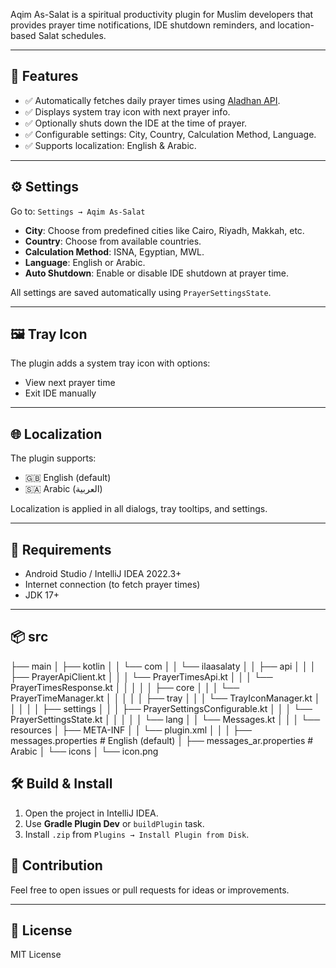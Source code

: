 
<!-- Plugin description -->
Aqim As-Salat is a spiritual productivity plugin for Muslim developers that provides prayer time notifications, IDE shutdown reminders, and location-based Salat schedules.
<!-- Plugin description end -->

---

## 📌 Features

- ✅ Automatically fetches daily prayer times using [Aladhan API](https://aladhan.com/prayer-times-api).
- ✅ Displays system tray icon with next prayer info.
- ✅ Optionally shuts down the IDE at the time of prayer.
- ✅ Configurable settings: City, Country, Calculation Method, Language.
- ✅ Supports localization: English & Arabic.

---

## ⚙️ Settings

Go to: `Settings → Aqim As-Salat`

- **City**: Choose from predefined cities like Cairo, Riyadh, Makkah, etc.
- **Country**: Choose from available countries.
- **Calculation Method**: ISNA, Egyptian, MWL.
- **Language**: English or Arabic.
- **Auto Shutdown**: Enable or disable IDE shutdown at prayer time.

All settings are saved automatically using `PrayerSettingsState`.

---

## 🖼️ Tray Icon

The plugin adds a system tray icon with options:
- View next prayer time
- Exit IDE manually

---

## 🌐 Localization

The plugin supports:
- 🇬🇧 English (default)
- 🇸🇦 Arabic (العربية)

Localization is applied in all dialogs, tray tooltips, and settings.

---

## 🔧 Requirements

- Android Studio / IntelliJ IDEA 2022.3+
- Internet connection (to fetch prayer times)
- JDK 17+

---
## 📦 src
├── main
│   ├── kotlin
│   │   └── com
│   │       └── ilaasalaty
│   │           ├── api
│   │           │   ├── PrayerApiClient.kt
│   │           │   └── PrayerTimesApi.kt
│   │           │   └── PrayerTimesResponse.kt
│   │           │
│   │           ├── core
│   │           │   └── PrayerTimeManager.kt
│   │           │
│   │           ├── tray
│   │           │   └── TrayIconManager.kt
│   │           │
│   │           ├── settings
│   │           │   ├── PrayerSettingsConfigurable.kt
│   │           │   └── PrayerSettingsState.kt
│   │           │
│   │           └── lang
│   │               └── Messages.kt
│   │
│   └── resources
│       ├── META-INF
│       │   └── plugin.xml
│       │
│       ├── messages.properties              # English (default)
│       ├── messages_ar.properties           # Arabic
│       └── icons
│           └── icon.png


## 🛠️ Build & Install

1. Open the project in IntelliJ IDEA.
2. Use **Gradle Plugin Dev** or `buildPlugin` task.
3. Install `.zip` from `Plugins → Install Plugin from Disk`.


## 🙏 Contribution

Feel free to open issues or pull requests for ideas or improvements.

---

## 📜 License

MIT License


